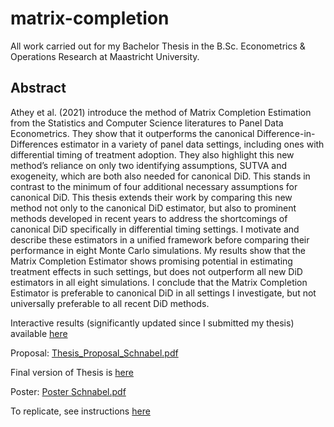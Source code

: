 # matrix-completion
All work carried out for my Bachelor Thesis in the B.Sc. Econometrics & Operations Research at Maastricht University.

## Abstract
Athey et al. (2021) introduce the method of Matrix Completion Estimation from the Statistics and Computer Science literatures to Panel Data Econometrics. They show that it outperforms the canonical Difference-in-Differences estimator in a variety of panel data settings, including ones with differential timing of treatment adoption. They also highlight this new method’s reliance on only two identifying assumptions, SUTVA and exogeneity, which are both also needed for canonical DiD. This stands in contrast to the minimum of four additional necessary assumptions for canonical DiD. This thesis extends their work by comparing this new method not only to the canonical DiD estimator, but also to prominent methods developed in recent years to address the shortcomings of canonical DiD specifically in differential timing settings. I motivate and describe these estimators in a unified framework before comparing their performance in eight Monte Carlo simulations. My results show that the Matrix Completion Estimator shows promising potential in estimating treatment effects in such settings, but does not outperform all new DiD estimators in all eight simulations. I conclude that the Matrix Completion Estimator is preferable to canonical DiD in all settings I investigate, but not universally preferable to all recent DiD methods.

Interactive results (significantly updated since I submitted my thesis) available [here](Results-html.html)

Proposal: [Thesis_Proposal_Schnabel.pdf](https://github.com/tobias-schnabel/matrix-completion/files/11892374/Thesis_Proposal_Schnabel.pdf)

Final version of Thesis is [here](Thesis_Schnabel.pdf)

Poster: [Poster Schnabel.pdf](https://github.com/tobias-schnabel/matrix-completion/files/11892370/Poster.Schnabel.pdf)

To replicate, see instructions [here](Replication.md)

